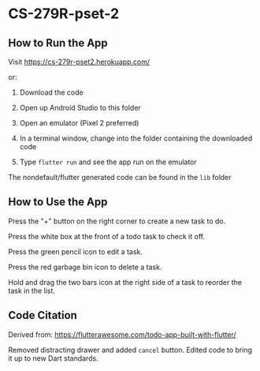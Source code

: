 # CS-279R-pset-2

## How to Run the App

Visit https://cs-279r-pset2.herokuapp.com/

or:

1. Download the code

2. Open up Android Studio to this folder

3. Open an emulator (Pixel 2 preferred)

4. In a terminal window, change into the folder containing the downloaded code

5. Type `flutter run` and see the app run on the emulator

The nondefault/flutter generated code can be found in the `lib` folder

## How to Use the App

Press the "+" button on the right corner to create a new task to do.

Press the white box at the front of a todo task to check it off.

Press the green pencil icon to edit a task.

Press the red garbage bin icon to delete a task.

Hold and drag the two bars icon at the right side of a task to reorder the task in the list.

## Code Citation

Derived from: https://flutterawesome.com/todo-app-built-with-flutter/

Removed distracting drawer and added `cancel` button. Edited code to bring it up to new Dart standards.